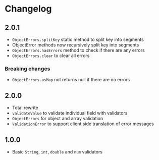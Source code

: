 # Changelog

## 2.0.1

+ `ObjectErrors.splitKey` static method to split key into segments
+ ObjectError methods now recursively split key into segments
+ `ObjectErrors.hasErrors` method to check if there are any errors
+ `ObjectErrors.clear` to clear all errors

### Breaking changes

+ `ObjectErrors.asMap` not returns null if there are no errors

## 2.0.0

+ Total rewrite
+ `validateValue` to validate individual field with validators
+ `ObjectErrors` for object and array validation
+ `ValidationError` to support client side translation of error messages

## 1.0.0

- Basic `String`, `int`, `double` and `num` validators
